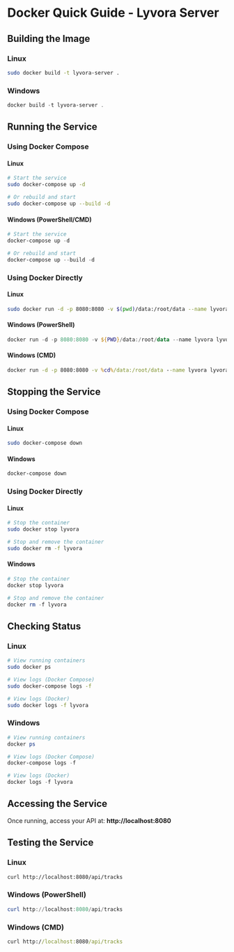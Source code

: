 # Docker Quick Guide - Lyvora Server

## Building the Image

### Linux
```bash
sudo docker build -t lyvora-server .
```

### Windows
```powershell
docker build -t lyvora-server .
```

## Running the Service

### Using Docker Compose

#### Linux
```bash
# Start the service
sudo docker-compose up -d

# Or rebuild and start
sudo docker-compose up --build -d
```

#### Windows (PowerShell/CMD)
```powershell
# Start the service
docker-compose up -d

# Or rebuild and start
docker-compose up --build -d
```

### Using Docker Directly

#### Linux
```bash
sudo docker run -d -p 8080:8080 -v $(pwd)/data:/root/data --name lyvora lyvora-server
```

#### Windows (PowerShell)
```powershell
docker run -d -p 8080:8080 -v ${PWD}/data:/root/data --name lyvora lyvora-server
```

#### Windows (CMD)
```cmd
docker run -d -p 8080:8080 -v %cd%/data:/root/data --name lyvora lyvora-server
```

## Stopping the Service

### Using Docker Compose

#### Linux
```bash
sudo docker-compose down
```

#### Windows
```powershell
docker-compose down
```

### Using Docker Directly

#### Linux
```bash
# Stop the container
sudo docker stop lyvora

# Stop and remove the container
sudo docker rm -f lyvora
```

#### Windows
```powershell
# Stop the container
docker stop lyvora

# Stop and remove the container
docker rm -f lyvora
```

## Checking Status

### Linux
```bash
# View running containers
sudo docker ps

# View logs (Docker Compose)
sudo docker-compose logs -f

# View logs (Docker)
sudo docker logs -f lyvora
```

### Windows
```powershell
# View running containers
docker ps

# View logs (Docker Compose)
docker-compose logs -f

# View logs (Docker)
docker logs -f lyvora
```

## Accessing the Service

Once running, access your API at: **http://localhost:8080**

## Testing the Service

### Linux
```bash
curl http://localhost:8080/api/tracks
```

### Windows (PowerShell)
```powershell
curl http://localhost:8080/api/tracks
```

### Windows (CMD)
```cmd
curl http://localhost:8080/api/tracks
```
